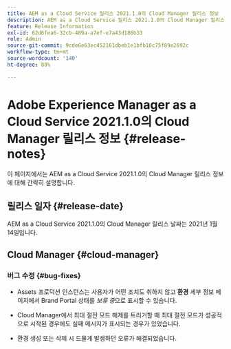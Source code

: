 ```yaml
---
title: AEM as a Cloud Service 릴리스 2021.1.0의 Cloud Manager 릴리스 정보
description: AEM as a Cloud Service 릴리스 2021.1.0의 Cloud Manager 릴리스 정보
feature: Release Information
exl-id: 62d6fea6-32cb-489a-a7ef-e7a43d186b33
role: Admin
source-git-commit: 9cde6e63ec452161dbeb1e1bfb10c75f89e2692c
workflow-type: tm+mt
source-wordcount: '140'
ht-degree: 88%

---
```


# Adobe Experience Manager as a Cloud Service 2021.1.0의 Cloud Manager 릴리스 정보 {#release-notes}

이 페이지에서는 AEM as a Cloud Service 2021.1.0의 Cloud Manager 릴리스 정보에 대해 간략히 설명합니다.

## 릴리스 일자 {#release-date}

AEM as a Cloud Service 2021.1.0의 Cloud Manager 릴리스 날짜는 2021년 1월 14일입니다.

## Cloud Manager {#cloud-manager}

### 버그 수정  {#bug-fixes}

* Assets 프로덕션 인스턴스는 사용자가 어떤 조치도 취하지 않고 **환경** 세부 정보 페이지에서 Brand Portal 상태를 *보류 중*&#x200B;으로 표시할 수 있습니다.

* Cloud Manager에서 최대 절전 모드 해제를 트리거할 때 최대 절전 모드가 성공적으로 시작된 경우에도 실패 메시지가 표시되는 경우가 있었습니다.

* 환경 생성 또는 삭제 시 드물게 발생하던 오류가 해결되었습니다.
